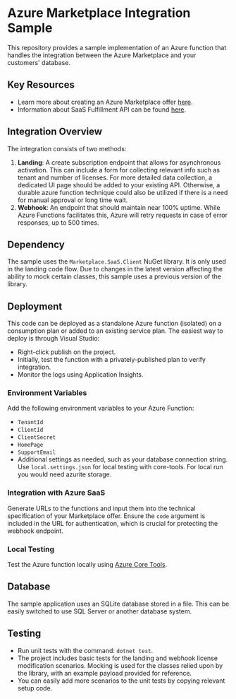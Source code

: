 # Azure Marketplace Integration Sample

This repository provides a sample implementation of an Azure function that handles the integration between the Azure Marketplace and your customers' database.

## Key Resources
- Learn more about creating an Azure Marketplace offer [here](https://learn.microsoft.com/en-us/partner-center/marketplace-offers/create-new-saas-offer).
- Information about SaaS Fulfillment API can be found [here](https://learn.microsoft.com/en-us/partner-center/marketplace-offers/partner-center-portal/pc-saas-fulfillment-apis).

## Integration Overview
The integration consists of two methods:
1. **Landing**: A create subscription endpoint that allows for asynchronous activation. This can include a form for collecting relevant info such as tenant and number of licenses. For more detailed data collection, a dedicated UI page should be added to your existing API. Otherwise, a durable azure function technique could also be utilized if there is a need for manual approval or long time wait.
2. **Webhook**: An endpoint that should maintain near 100% uptime. While Azure Functions facilitates this, Azure will retry requests in case of error responses, up to 500 times.

## Dependency
The sample uses the `Marketplace.SaaS.Client` NuGet library. It is only used in the landing code flow. Due to changes in the latest version affecting the ability to mock certain classes, this sample uses a previous version of the library.

## Deployment
This code can be deployed as a standalone Azure function (isolated) on a consumption plan or added to an existing service plan. The easiest way to deploy is through Visual Studio:
- Right-click publish on the project.
- Initially, test the function with a privately-published plan to verify integration.
- Monitor the logs using Application Insights.

### Environment Variables
Add the following environment variables to your Azure Function:
- `TenantId`
- `ClientId`
- `ClientSecret`
- `HomePage`
- `SupportEmail`
- Additional settings as needed, such as your database connection string. Use `local.settings.json` for local testing with core-tools. For local run you would need azurite storage.

### Integration with Azure SaaS
Generate URLs to the functions and input them into the technical specification of your Marketplace offer. Ensure the `code` argument is included in the URL for authentication, which is crucial for protecting the webhook endpoint.

### Local Testing
Test the Azure function locally using [Azure Core Tools](https://learn.microsoft.com/en-us/azure/azure-functions/functions-run-local?tabs=windows%2Cisolated-process%2Cnode-v4%2Cpython-v2%2Chttp-trigger%2Ccontainer-apps&pivots=programming-language-csharp). 

## Database
The sample application uses an SQLite database stored in a file. This can be easily switched to use SQL Server or another database system.

## Testing
- Run unit tests with the command: `dotnet test`.
- The project includes basic tests for the landing and webhook license modification scenarios. Mocking is used for the classes relied upon by the library, with an example payload provided for reference.
- You can easily add more scenarios to the unit tests by copying relevant setup code.